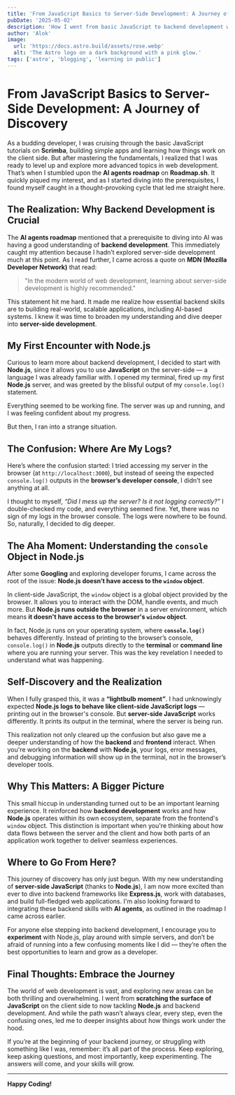 ```yaml
---
title: 'From JavaScript Basics to Server-Side Development: A Journey of Discovery'
pubDate: '2025-05-02'
description: 'How I went from basic JavaScript to backend development with Node.js, and discovered the difference between client-side and server-side logging.'
author: 'Alok'
image:
  url: 'https://docs.astro.build/assets/rose.webp'
  alt: 'The Astro logo on a dark background with a pink glow.'
tags: ['astro', 'blogging', 'learning in public']
---
```

# From JavaScript Basics to Server-Side Development: A Journey of Discovery

As a budding developer, I was cruising through the basic JavaScript tutorials on **Scrimba**, building simple apps and learning how things work on the client side. But after mastering the fundamentals, I realized that I was ready to level up and explore more advanced topics in web development. That’s when I stumbled upon the **AI agents roadmap** on **Roadmap.sh**. It quickly piqued my interest, and as I started diving into the prerequisites, I found myself caught in a thought-provoking cycle that led me straight here.

## The Realization: Why Backend Development is Crucial

The **AI agents roadmap** mentioned that a prerequisite to diving into AI was having a good understanding of **backend development**. This immediately caught my attention because I hadn’t explored server-side development much at this point. As I read further, I came across a quote on **MDN (Mozilla Developer Network)** that read:

> "In the modern world of web development, learning about server-side development is highly recommended."

This statement hit me hard. It made me realize how essential backend skills are to building real-world, scalable applications, including AI-based systems. I knew it was time to broaden my understanding and dive deeper into **server-side development**.

## My First Encounter with Node.js

Curious to learn more about backend development, I decided to start with **Node.js**, since it allows you to use **JavaScript** on the server-side — a language I was already familiar with. I opened my terminal, fired up my first **Node.js** server, and was greeted by the blissful output of my `console.log()` statement.

Everything seemed to be working fine. The server was up and running, and I was feeling confident about my progress.

But then, I ran into a strange situation.

## The Confusion: Where Are My Logs?

Here’s where the confusion started: I tried accessing my server in the browser (at `http://localhost:3000`), but instead of seeing the expected `console.log()` outputs in the **browser’s developer console**, I didn’t see anything at all.

I thought to myself, _“Did I mess up the server? Is it not logging correctly?”_ I double-checked my code, and everything seemed fine. Yet, there was no sign of my logs in the browser console. The logs were nowhere to be found. So, naturally, I decided to dig deeper.

## The Aha Moment: Understanding the `console` Object in Node.js

After some **Googling** and exploring developer forums, I came across the root of the issue: **Node.js doesn’t have access to the `window` object**.

In client-side JavaScript, the `window` object is a global object provided by the browser. It allows you to interact with the DOM, handle events, and much more. But **Node.js runs outside the browser** in a server environment, which means **it doesn't have access to the browser's `window` object**.

In fact, Node.js runs on your operating system, where **`console.log()`** behaves differently. Instead of printing to the browser’s console, `console.log()` in **Node.js** outputs directly to the **terminal** or **command line** where you are running your server. This was the key revelation I needed to understand what was happening.

## Self-Discovery and the Realization

When I fully grasped this, it was a **“lightbulb moment”**. I had unknowingly expected **Node.js logs to behave like client-side JavaScript logs** — printing out in the browser's console. But **server-side JavaScript** works differently. It prints its output in the terminal, where the server is being run.

This realization not only cleared up the confusion but also gave me a deeper understanding of how the **backend** and **frontend** interact. When you're working on the **backend** with **Node.js**, your logs, error messages, and debugging information will show up in the terminal, not in the browser’s developer tools.

## Why This Matters: A Bigger Picture

This small hiccup in understanding turned out to be an important learning experience. It reinforced how **backend development** works and how **Node.js** operates within its own ecosystem, separate from the frontend's `window` object. This distinction is important when you're thinking about how data flows between the server and the client and how both parts of an application work together to deliver seamless experiences.

## Where to Go From Here?

This journey of discovery has only just begun. With my new understanding of **server-side JavaScript** (thanks to **Node.js**), I am now more excited than ever to dive into backend frameworks like **Express.js**, work with databases, and build full-fledged web applications. I'm also looking forward to integrating these backend skills with **AI agents**, as outlined in the roadmap I came across earlier.

For anyone else stepping into backend development, I encourage you to **experiment** with Node.js, play around with simple servers, and don’t be afraid of running into a few confusing moments like I did — they’re often the best opportunities to learn and grow as a developer.

## Final Thoughts: Embrace the Journey

The world of web development is vast, and exploring new areas can be both thrilling and overwhelming. I went from **scratching the surface of JavaScript** on the client side to now tackling **Node.js** and backend development. And while the path wasn’t always clear, every step, even the confusing ones, led me to deeper insights about how things work under the hood.

If you’re at the beginning of your backend journey, or struggling with something like I was, remember: it’s all part of the process. Keep exploring, keep asking questions, and most importantly, keep experimenting. The answers will come, and your skills will grow.

---

**Happy Coding!**
